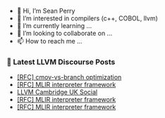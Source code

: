 - 👋 Hi, I’m Sean Perry
- 👀 I’m interested in compilers (c++, COBOL, llvm)
- 🌱 I’m currently learning ...
- 💞️ I’m looking to collaborate on ...
- 📫 How to reach me ...

<!---
s66perry/s66perry is a ✨ special ✨ repository because its `README.md` (this file) appears on your GitHub profile.
You can click the Preview link to take a look at your changes.
--->
### 📕 Latest LLVM Discourse Posts

<!-- DISCOURSE-LLVM:START -->
- [[RFC] cmov-vs-branch optimization](https://discourse.llvm.org/t/rfc-cmov-vs-branch-optimization/6040#post_16)
- [[RFC] MLIR interpreter framework](https://discourse.llvm.org/t/rfc-mlir-interpreter-framework/63567#post_12)
- [LLVM Cambridge UK Social](https://discourse.llvm.org/t/llvm-cambridge-uk-social/63523#post_2)
- [[RFC] MLIR interpreter framework](https://discourse.llvm.org/t/rfc-mlir-interpreter-framework/63567#post_11)
- [[RFC] MLIR interpreter framework](https://discourse.llvm.org/t/rfc-mlir-interpreter-framework/63567#post_10)
<!-- DISCOURSE-LLVM:END -->
